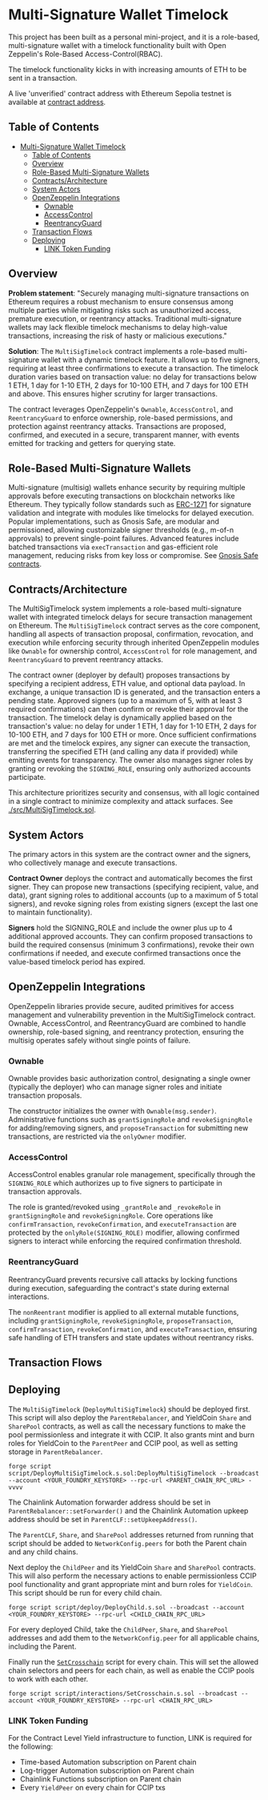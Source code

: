 # Multi-Signature Wallet Timelock 

This project has been built as a personal mini-project, and it is a role-based, multi-signature wallet with a timelock functionality built with Open Zeppelin's Role-Based Access-Control(RBAC).

The timelock functionality kicks in with increasing amounts of ETH to be sent in a transaction.

A live 'unverified' contract address with Ethereum Sepolia testnet is available at [contract address](https://sepolia.etherscan.io/address/0x34da08fbaed3814e8c71691641ef0ad4fe0b7fde).

## Table of Contents

- [Multi-Signature Wallet Timelock](#multi-signature-wallet-timelock)
  - [Table of Contents](#table-of-contents)
  - [Overview](#overview)
  - [Role-Based Multi-Signature Wallets](#role-based-multi-signature-wallets)
  - [Contracts/Architecture](#contractsarchitecture)
  - [System Actors](#system-actors)
  - [OpenZeppelin Integrations](#openzeppelin-integrations)
    - [Ownable](#ownable)
    - [AccessControl](#accesscontrol)
    - [ReentrancyGuard](#reentrancyguard)
  - [Transaction Flows](#transaction-flows)
  - [Deploying](#deploying)
    - [LINK Token Funding](#link-token-funding)

## Overview

**Problem statement**: "Securely managing multi-signature transactions on Ethereum requires a robust mechanism to ensure consensus among multiple parties while mitigating risks such as unauthorized access, premature execution, or reentrancy attacks. Traditional multi-signature wallets may lack flexible timelock mechanisms to delay high-value transactions, increasing the risk of hasty or malicious executions."

**Solution**: The `MultiSigTimelock` contract implements a role-based multi-signature wallet with a dynamic timelock feature. It allows up to five signers, requiring at least three confirmations to execute a transaction. The timelock duration varies based on transaction value: no delay for transactions below 1 ETH, 1 day for 1-10 ETH, 2 days for 10-100 ETH, and 7 days for 100 ETH and above. This ensures higher scrutiny for larger transactions. 

The contract leverages OpenZeppelin's `Ownable`, `AccessControl`, and `ReentrancyGuard` to enforce ownership, role-based permissions, and protection against reentrancy attacks. Transactions are proposed, confirmed, and executed in a secure, transparent manner, with events emitted for tracking and getters for querying state.

## Role-Based Multi-Signature Wallets

Multi-signature (multisig) wallets enhance security by requiring multiple approvals before executing transactions on blockchain networks like Ethereum. They typically follow standards such as [ERC-1271](https://eips.ethereum.org/EIPS/eip-1271) for signature validation and integrate with modules like timelocks for delayed execution. Popular implementations, such as Gnosis Safe, are modular and permissioned, allowing customizable signer thresholds (e.g., m-of-n approvals) to prevent single-point failures. Advanced features include batched transactions via `execTransaction` and gas-efficient role management, reducing risks from key loss or compromise. See [Gnosis Safe contracts](https://github.com/safe-global/safe-contracts).

## Contracts/Architecture

The MultiSigTimelock system implements a role-based multi-signature wallet with integrated timelock delays for secure transaction management on Ethereum. The `MultiSigTimelock` contract serves as the core component, handling all aspects of transaction proposal, confirmation, revocation, and execution while enforcing security through inherited OpenZeppelin modules like `Ownable` for ownership control, `AccessControl` for role management, and `ReentrancyGuard` to prevent reentrancy attacks.

The contract owner (deployer by default) proposes transactions by specifying a recipient address, ETH value, and optional data payload. In exchange, a unique transaction ID is generated, and the transaction enters a pending state. Approved signers (up to a maximum of 5, with at least 3 required confirmations) can then confirm or revoke their approval for the transaction. The timelock delay is dynamically applied based on the transaction's value: no delay for under 1 ETH, 1 day for 1-10 ETH, 2 days for 10-100 ETH, and 7 days for 100 ETH or more. Once sufficient confirmations are met and the timelock expires, any signer can execute the transaction, transferring the specified ETH (and calling any data if provided) while emitting events for transparency. The owner also manages signer roles by granting or revoking the `SIGNING_ROLE`, ensuring only authorized accounts participate.

This architecture prioritizes security and consensus, with all logic contained in a single contract to minimize complexity and attack surfaces. See [./src/MultiSigTimelock.sol](https://github.com/Kelechikizito/multisig-wallet-foundry/blob/master/src/MultiSigTimelock.sol).

## System Actors

The primary actors in this system are the contract owner and the signers, who collectively manage and execute transactions.

**Contract Owner** deploys the contract and automatically becomes the first signer. They can propose new transactions (specifying recipient, value, and data), grant signing roles to additional accounts (up to a maximum of 5 total signers), and revoke signing roles from existing signers (except the last one to maintain functionality).

**Signers** hold the SIGNING_ROLE and include the owner plus up to 4 additional approved accounts. They can confirm proposed transactions to build the required consensus (minimum 3 confirmations), revoke their own confirmations if needed, and execute confirmed transactions once the value-based timelock period has expired.

## OpenZeppelin Integrations

OpenZeppelin libraries provide secure, audited primitives for access management and vulnerability prevention in the MultiSigTimelock contract. Ownable, AccessControl, and ReentrancyGuard are combined to handle ownership, role-based signing, and reentrancy protection, ensuring the multisig operates safely without single points of failure.

### Ownable

Ownable provides basic authorization control, designating a single owner (typically the deployer) who can manage signer roles and initiate transaction proposals.

The constructor initializes the owner with `Ownable(msg.sender)`. Administrative functions such as `grantSigningRole` and `revokeSigningRole` for adding/removing signers, and `proposeTransaction` for submitting new transactions, are restricted via the `onlyOwner` modifier.

### AccessControl

AccessControl enables granular role management, specifically through the `SIGNING_ROLE` which authorizes up to five signers to participate in transaction approvals.

The role is granted/revoked using `_grantRole` and `_revokeRole` in `grantSigningRole` and `revokeSigningRole`. Core operations like `confirmTransaction`, `revokeConfirmation`, and `executeTransaction` are protected by the `onlyRole(SIGNING_ROLE)` modifier, allowing confirmed signers to interact while enforcing the required confirmation threshold.

### ReentrancyGuard

ReentrancyGuard prevents recursive call attacks by locking functions during execution, safeguarding the contract's state during external interactions.

The `nonReentrant` modifier is applied to all external mutable functions, including `grantSigningRole`, `revokeSigningRole`, `proposeTransaction`, `confirmTransaction`, `revokeConfirmation`, and `executeTransaction`, ensuring safe handling of ETH transfers and state updates without reentrancy risks.

## Transaction Flows

## Deploying

The `MultiSigTimelock` (`DeployMultiSigTimelock`) should be deployed first. This script will also deploy the `ParentRebalancer`, and YieldCoin `Share` and `SharePool` contracts, as well as call the necessary functions to make the pool permissionless and integrate it with CCIP. It also grants mint and burn roles for YieldCoin to the `ParentPeer` and CCIP pool, as well as setting storage in `ParentRebalancer`.

```
forge script script/DeployMultiSigTimelock.s.sol:DeployMultiSigTimelock --broadcast --account <YOUR_FOUNDRY_KEYSTORE> --rpc-url <PARENT_CHAIN_RPC_URL> -vvvv
```

The Chainlink Automation forwarder address should be set in `ParentRebalancer::setForwarder()` and the Chainlink Automation upkeep address should be set in `ParentCLF::setUpkeepAddress()`.

The `ParentCLF`, `Share`, and `SharePool` addresses returned from running that script should be added to `NetworkConfig.peers` for both the Parent chain and any child chains.

Next deploy the `ChildPeer` and its YieldCoin `Share` and `SharePool` contracts. This will also perform the necessary actions to enable permissionless CCIP pool functionality and grant appropriate mint and burn roles for `YieldCoin`. This script should be run for every child chain.

```
forge script script/deploy/DeployChild.s.sol --broadcast --account <YOUR_FOUNDRY_KEYSTORE> --rpc-url <CHILD_CHAIN_RPC_URL>
```

For every deployed Child, take the `ChildPeer`, `Share`, and `SharePool` addresses and add them to the `NetworkConfig.peer` for all applicable chains, including the Parent.

Finally run the [`SetCrosschain`](https://github.com/contractlevel/yield/blob/main/script/interactions/SetCrosschain.s.sol) script for every chain. This will set the allowed chain selectors and peers for each chain, as well as enable the CCIP pools to work with each other.

```
forge script script/interactions/SetCrosschain.s.sol --broadcast --account <YOUR_FOUNDRY_KEYSTORE> --rpc-url <CHAIN_RPC_URL>
```

### LINK Token Funding

For the Contract Level Yield infrastructure to function, LINK is required for the following:

- Time-based Automation subscription on Parent chain
- Log-trigger Automation subscription on Parent chain
- Chainlink Functions subscription on Parent chain
- Every `YieldPeer` on every chain for CCIP txs